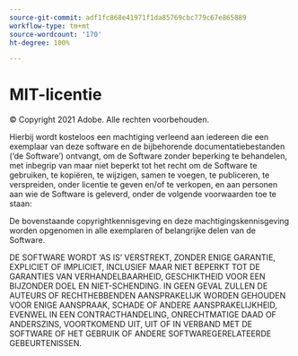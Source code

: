 ```yaml
---
source-git-commit: adf1fc868e41971f1da85769cbc779c67e865889
workflow-type: tm+mt
source-wordcount: '170'
ht-degree: 100%

---
```

# MIT-licentie

© Copyright 2021 Adobe. Alle rechten voorbehouden.

Hierbij wordt kosteloos een machtiging verleend aan iedereen die een exemplaar van deze software en de bijbehorende documentatiebestanden (‘de Software’) ontvangt, om de Software zonder beperking te behandelen, met inbegrip van maar niet beperkt tot het recht om de Software te gebruiken, te kopiëren, te wijzigen, samen te voegen, te publiceren, te verspreiden, onder licentie te geven en/of te verkopen, en aan personen aan wie de Software is geleverd, onder de volgende voorwaarden toe te staan:

De bovenstaande copyrightkennisgeving en deze machtigingskennisgeving worden opgenomen in alle exemplaren of belangrijke delen van de Software.

DE SOFTWARE WORDT ‘AS IS’ VERSTREKT, ZONDER ENIGE GARANTIE, EXPLICIET OF IMPLICIET, INCLUSIEF MAAR NIET BEPERKT TOT DE GARANTIES VAN VERHANDELBAARHEID, GESCHIKTHEID VOOR EEN BIJZONDER DOEL EN NIET-SCHENDING. IN GEEN GEVAL ZULLEN DE AUTEURS OF RECHTHEBBENDEN AANSPRAKELIJK WORDEN GEHOUDEN VOOR ENIGE AANSPRAAK, SCHADE OF ANDERE AANSPRAKELIJKHEID, EVENWEL IN EEN CONTRACTHANDELING, ONRECHTMATIGE DAAD OF ANDERSZINS, VOORTKOMEND UIT, UIT OF IN VERBAND MET DE SOFTWARE OF HET GEBRUIK OF ANDERE SOFTWAREGERELATEERDE GEBEURTENISSEN.
